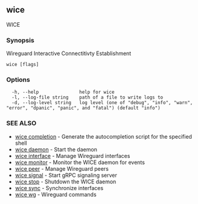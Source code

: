 ## wice

WICE

### Synopsis

Wireguard Interactive Connectitivty Establishment

```
wice [flags]
```

### Options

```
  -h, --help               help for wice
  -l, --log-file string    path of a file to write logs to
  -d, --log-level string   log level (one of "debug", "info", "warn", "error", "dpanic", "panic", and "fatal") (default "info")
```

### SEE ALSO

* [wice completion](wice_completion.md)	 - Generate the autocompletion script for the specified shell
* [wice daemon](wice_daemon.md)	 - Start the daemon
* [wice interface](wice_interface.md)	 - Manage Wireguard interfaces
* [wice monitor](wice_monitor.md)	 - Monitor the WICE daemon for events
* [wice peer](wice_peer.md)	 - Manage Wireguard peers
* [wice signal](wice_signal.md)	 - Start gRPC signaling server
* [wice stop](wice_stop.md)	 - Shutdown the WICE daemon
* [wice sync](wice_sync.md)	 - Synchronize interfaces
* [wice wg](wice_wg.md)	 - Wireguard commands

